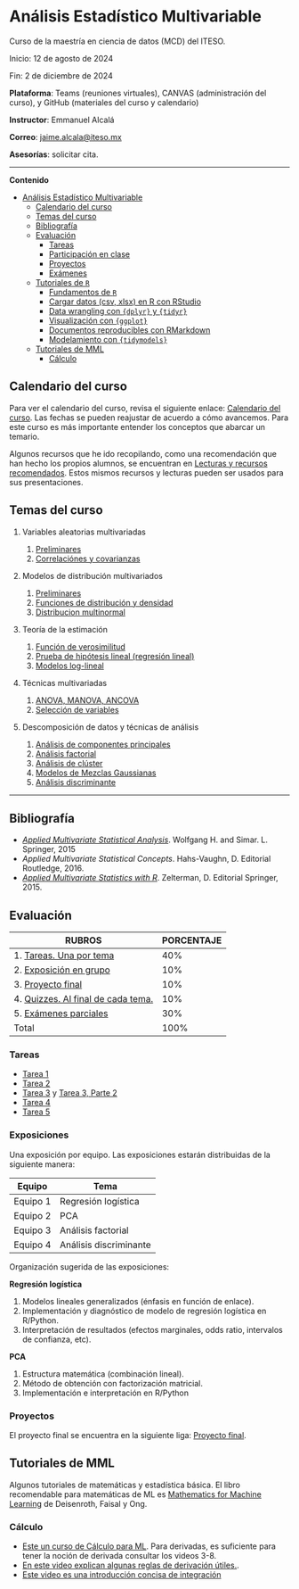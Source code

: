 # Análisis Estadístico Multivariable

Curso de la maestría en ciencia de datos (MCD) del ITESO.

Inicio: 12 de agosto de 2024

Fin: 2 de diciembre de 2024

**Plataforma**: Teams (reuniones virtuales), CANVAS (administración del curso), y GitHub (materiales del curso y calendario)

**Instructor**: Emmanuel Alcalá

**Correo**: <jaime.alcala@iteso.mx>

**Asesorías**: solicitar cita.

---

**Contenido**

- [Análisis Estadístico Multivariable](#análisis-estadístico-multivariable)
  - [Calendario del curso](#calendario-del-curso)
  - [Temas del curso](#temas-del-curso)
  - [Bibliografía](#bibliografía)
  - [Evaluación](#evaluación)
    - [Tareas](#tareas)
    - [Participación en clase](#participación-en-clase)
    - [Proyectos](#proyectos)
    - [Exámenes](#exámenes)
  - [Tutoriales de `R`](#tutoriales-de-r)
    - [Fundamentos de `R`](#fundamentos-de-r)
    - [Cargar datos (csv, xlsx) en R con RStudio](#cargar-datos-csv-xlsx-en-r-con-rstudio)
    - [Data wrangling con `{dplyr}` y `{tidyr}`](#data-wrangling-con-dplyr-y-tidyr)
    - [Visualización con `{ggplot}`](#visualización-con-ggplot)
    - [Documentos reproducibles con RMarkdown](#documentos-reproducibles-con-rmarkdown)
    - [Modelamiento con `{tidymodels}`](#modelamiento-con-tidymodels)
  - [Tutoriales de MML](#tutoriales-de-mml)
    - [Cálculo](#cálculo)

## Calendario del curso

Para ver el calendario del curso, revisa el siguiente enlace: [Calendario del curso](calendario_del_curso_O.md). Las fechas se pueden reajustar de acuerdo a cómo avancemos. Para este curso es más importante entender los conceptos que abarcar un temario.

Algunos recursos que he ido recopilando, como una recomendación que han hecho los propios alumnos, se encuentran en [Lecturas y recursos recomendados](lecturas_recursos.md). Estos mismos recursos y lecturas pueden ser usados para sus presentaciones.

## Temas del curso

1. Variables aleatorias multivariadas
   1. [Preliminares](https://nbviewer.org/github/jealcalat/AEM-ITESO/blob/main/tema_1/0-variables_cuantitativas.ipynb)
   2. [Correlaciónes y covarianzas](https://nbviewer.org/github/jealcalat/AEM-ITESO/blob/main/tema_1/1.1_correlaciones_covarianzas.ipynb)

2. Modelos de distribución multivariados
   
   1. [Preliminares](https://nbviewer.org/github/jealcalat/AEM-ITESO/blob/main/tema_2/2.0_preliminares.ipynb)
   2. [Funciones de distribución y densidad](https://nbviewer.org/github/jealcalat/AEM-ITESO/blob/main/tema_2/2.1_funciones_distribucion_densidad.ipynb)
   3. [Distribucion multinormal](https://nbviewer.org/github/jealcalat/AEM-ITESO/blob/main/tema_2/2.2_distribucion_multinormal.ipynb)

3. Teoría de la estimación

   1. [Función de verosimilitud](https://nbviewer.org/github/jealcalat/AEM-ITESO/blob/main/tema_3/3.1_funcion_verosimilitud_Vpython.ipynb)
   <!-- 2. [Prueba de verosimilitud](https://nbviewer.org/github/jealcalat/AEM-ITESO/blob/main/3_teoria_de_estimacion/3.2_prueba_verosimilitud.ipynb) -->
   2. [Prueba de hipótesis lineal (regresión lineal)](https://nbviewer.org/github/jealcalat/AEM-ITESO/blob/main/tema_3/3.3_prueba_hipotesis_lineal_Vpython.ipynb)
   3. [Modelos log-lineal](https://nbviewer.org/github/jealcalat/AEM-ITESO/blob/main/4_tecnicas_multivariadas/4.2_modelos_log-lineal.ipynb)
   <!-- 4. [Regresión logística](https://nbviewer.org/github/jealcalat/AEM-ITESO/blob/main/3_teoria_de_estimacion/3.4_regresion_logistica.ipynb) -->

4. Técnicas multivariadas

   1. [ANOVA, MANOVA, ANCOVA](https://nbviewer.org/github/jealcalat/AEM-ITESO/blob/main/tema_4/4.1_anova_manova_ancova.ipynb)
   2. [Selección de variables](https://nbviewer.org/github/jealcalat/AEM-ITESO/blob/main/4_tecnicas_multivariadas/4.3_seleccion_de_variables)

5. Descomposición de datos y técnicas de análisis

   1. [Análisis de componentes principales](https://nbviewer.org/github/jealcalat/AEM-ITESO/blob/main/5_descomposicion_datos_tecnicas/5.1_analisis_de_componentes_principales.ipynb)
   2. [Análisis factorial](https://nbviewer.org/github/jealcalat/AEM-ITESO/blob/main/5_descomposicion_datos_tecnicas/5.2_analisis_factorial.ipynb)
   3. [Análisis de clúster](https://nbviewer.org/github/jealcalat/AEM-ITESO/blob/main/5_descomposicion_datos_tecnicas/5.3_analisis_de_cluster.ipynb)
   4. [Modelos de Mezclas Gaussianas]()
   5. [Análisis discriminante](https://nbviewer.org/github/jealcalat/AEM-ITESO/blob/main/5_descomposicion_datos_tecnicas/5.4_analisis_discriminante.ipynb)

---

## Bibliografía

- [_Applied Multivariate Statistical Analysis_](https://link.springer.com/content/pdf/10.1007/978-3-662-45171-7.pdf). Wolfgang H. and Simar. L. Springer, 2015
- _Applied Multivariate Statistical Concepts_. Hahs-Vaughn, D. Editorial Routledge, 2016.
- [_Applied Multivariate Statistics with R_](https://web.uniroma1.it/memotef/sites/default/files/file%20lezioni/102b_textbook.pdf). Zelterman, D. Editorial Springer, 2015.

## Evaluación

| RUBROS                                            | PORCENTAJE |
| ------------------------------------------------- | ---------- |
| 1. [Tareas. Una por tema](#tareas)                | 40%        |
| 2. [Exposición en grupo](#participación-en-clase) | 10%        |
| 3. [Proyecto final](#proyectos)                    | 10%        |
| 4. [Quizzes. Al final de cada tema.](#exámenes)    | 10%        |
| 5. [Exámenes parciales](#exámenes)                | 30%        |
| Total                                             | 100%       |

### Tareas

- [Tarea 1](tareas/tarea_1.md)
- [Tarea 2](tareas/tarea_2.md)
- [Tarea 3](tareas/tarea_3_pt1.md) y [Tarea 3, Parte 2](tareas/tarea_3_pt2.md)
- [Tarea 4](tareas/tarea_4.md)
- [Tarea 5](tareas/tarea_5.md)

### Exposiciones

Una exposición por equipo. Las exposiciones estarán distribuidas de la siguiente manera:

| Equipo   | Tema                   |
| -------- | ---------------------- |
| Equipo 1 | Regresión logística    |
| Equipo 2 | PCA                    |
| Equipo 3 | Análisis factorial     |
| Equipo 4 | Análisis discriminante |

Organización sugerida de las exposiciones:

**Regresión logística**

1. Modelos lineales generalizados (énfasis en función de enlace).
2. Implementación y diagnóstico de modelo de regresión logística en R/Python.
3. Interpretación de resultados (efectos marginales, odds ratio, intervalos de confianza, etc).

**PCA**

1. Estructura matemática (combinación lineal).
2. Método de obtención con factorización matricial.
3. Implementación e interpretación en R/Python

### Proyectos

El proyecto final se encuentra en la siguiente liga: [Proyecto final](tareas/proyecto_final.md).


## Tutoriales de MML

Algunos tutoriales de matemáticas y estadística básica. El libro recomendable para matemáticas de ML es [Mathematics for Machine Learning](/refs/mml-book.pdf) de Deisenroth, Faisal y Ong.

### Cálculo

- [Este un curso de Cálculo para ML](https://www.youtube.com/watch?v=-J_GKa_2TPQ&list=PLiiljHvN6z193BBzS0Ln8NnqQmzimTW23&index=3). Para derivadas, es suficiente para tener la noción de derivada consultar los videos 3-8.
- [En este video explican algunas reglas de derivación útiles.](https://www.youtube.com/watch?v=aVNa-J8iB5I).
- [Este video es una introducción concisa de integración](https://www.youtube.com/watch?v=Ec-cGjh0Fr0)
